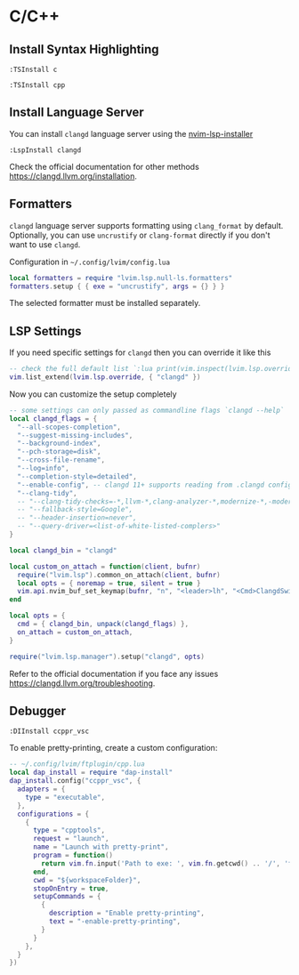 # C/C++

## Install Syntax Highlighting

```vim
:TSInstall c
```

```vim
:TSInstall cpp
```

## Install Language Server

You can install `clangd` language server using the [nvim-lsp-installer](https://github.com/williamboman/nvim-lsp-installer)

```vim
:LspInstall clangd
```

Check the official documentation for other methods <https://clangd.llvm.org/installation>.

## Formatters

`clangd` language server supports formatting using `clang_format` by default. Optionally, you can use `uncrustify` or `clang-format` directly if you don't want to use `clangd`.

Configuration in `~/.config/lvim/config.lua`

```lua
local formatters = require "lvim.lsp.null-ls.formatters"
formatters.setup { { exe = "uncrustify", args = {} } }
```

The selected formatter must be installed separately.

## LSP Settings

If you need specific settings for `clangd` then you can override it like this

```lua
-- check the full default list `:lua print(vim.inspect(lvim.lsp.override))`
vim.list_extend(lvim.lsp.override, { "clangd" })
```

Now you can customize the setup completely

```lua
-- some settings can only passed as commandline flags `clangd --help`
local clangd_flags = {
  "--all-scopes-completion",
  "--suggest-missing-includes",
  "--background-index",
  "--pch-storage=disk",
  "--cross-file-rename",
  "--log=info",
  "--completion-style=detailed",
  "--enable-config", -- clangd 11+ supports reading from .clangd configuration file
  "--clang-tidy",
  -- "--clang-tidy-checks=-*,llvm-*,clang-analyzer-*,modernize-*,-modernize-use-trailing-return-type",
  -- "--fallback-style=Google",
  -- "--header-insertion=never",
  -- "--query-driver=<list-of-white-listed-complers>"
}

local clangd_bin = "clangd"

local custom_on_attach = function(client, bufnr)
  require("lvim.lsp").common_on_attach(client, bufnr)
  local opts = { noremap = true, silent = true }
  vim.api.nvim_buf_set_keymap(bufnr, "n", "<leader>lh", "<Cmd>ClangdSwitchSourceHeader<CR>", opts)
end

local opts = {
  cmd = { clangd_bin, unpack(clangd_flags) },
  on_attach = custom_on_attach,
}

require("lvim.lsp.manager").setup("clangd", opts)
```

Refer to the official documentation if you face any issues <https://clangd.llvm.org/troubleshooting>.

## Debugger

```vim
:DIInstall ccppr_vsc
```

To enable pretty-printing, create a custom configuration:

```lua
-- ~/.config/lvim/ftplugin/cpp.lua
local dap_install = require "dap-install"
dap_install.config("ccppr_vsc", {
  adapters = {
    type = "executable",
  },
  configurations = {
    {
      type = "cpptools",
      request = "launch",
      name = "Launch with pretty-print",
      program = function()
        return vim.fn.input('Path to exe: ', vim.fn.getcwd() .. '/', 'file')
      end,
      cwd = "${workspaceFolder}",
      stopOnEntry = true,
      setupCommands = {
        {
          description = "Enable pretty-printing",
          text = "-enable-pretty-printing",
        }
      }
    },
  }
})

```
